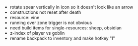 - rotate spear vertically in icon so it doesn't look like an arrow
- constructions not reset after death
- resource: vine
- running over zone trigger is not obvious
- need build items for single-resources: sheep, obsidian
- z-index of player vs goblin
- rename backpack to inventory and make hotkey "I"